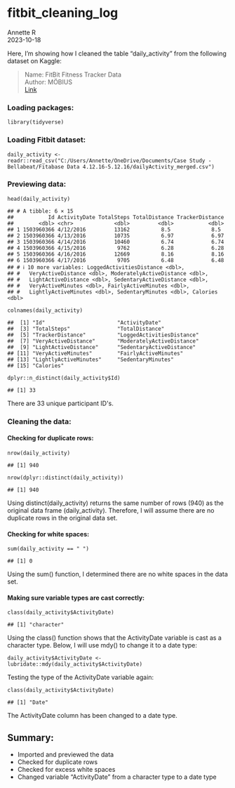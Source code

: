 # fitbit_cleaning_log  
Annette R  
2023-10-18  

Here, I’m showing how I cleaned the table “daily_activity” from the following dataset on Kaggle:  
> Name: FitBit Fitness Tracker Data  
> Author: MÖBIUS  
> [Link](https://www.kaggle.com/datasets/arashnic/fitbit)  

### Loading packages:  

```
library(tidyverse)
```  

### Loading Fitbit dataset:  

```
daily_activity <- readr::read_csv("C:/Users/Annette/OneDrive/Documents/Case Study - Bellabeat/Fitabase Data 4.12.16-5.12.16/dailyActivity_merged.csv")
```

### Previewing data:  

```
head(daily_activity)
```
```
## # A tibble: 6 × 15
##           Id ActivityDate TotalSteps TotalDistance TrackerDistance
##        <dbl> <chr>             <dbl>         <dbl>           <dbl>
## 1 1503960366 4/12/2016         13162          8.5             8.5 
## 2 1503960366 4/13/2016         10735          6.97            6.97
## 3 1503960366 4/14/2016         10460          6.74            6.74
## 4 1503960366 4/15/2016          9762          6.28            6.28
## 5 1503960366 4/16/2016         12669          8.16            8.16
## 6 1503960366 4/17/2016          9705          6.48            6.48
## # ℹ 10 more variables: LoggedActivitiesDistance <dbl>,
## #   VeryActiveDistance <dbl>, ModeratelyActiveDistance <dbl>,
## #   LightActiveDistance <dbl>, SedentaryActiveDistance <dbl>,
## #   VeryActiveMinutes <dbl>, FairlyActiveMinutes <dbl>,
## #   LightlyActiveMinutes <dbl>, SedentaryMinutes <dbl>, Calories <dbl>
```  

```
colnames(daily_activity)
```
```
##  [1] "Id"                       "ActivityDate"            
##  [3] "TotalSteps"               "TotalDistance"           
##  [5] "TrackerDistance"          "LoggedActivitiesDistance"
##  [7] "VeryActiveDistance"       "ModeratelyActiveDistance"
##  [9] "LightActiveDistance"      "SedentaryActiveDistance" 
## [11] "VeryActiveMinutes"        "FairlyActiveMinutes"     
## [13] "LightlyActiveMinutes"     "SedentaryMinutes"        
## [15] "Calories"
```

```
dplyr::n_distinct(daily_activity$Id)
```
```
## [1] 33
```

There are 33 unique participant ID's.  

### Cleaning the data:  

#### Checking for duplicate rows:  
```
nrow(daily_activity)
```
```
## [1] 940
```
```
nrow(dplyr::distinct(daily_activity))
```
```
## [1] 940
```

Using distinct(daily_activity) returns the same number of rows (940) as the original data frame (daily_activity). Therefore, I will assume there are no duplicate rows in the original data set.  

#### Checking for white spaces:  

```
sum(daily_activity == " ")
```
```
## [1] 0
```

Using the sum() function, I determined there are no white spaces in the data set.  

#### Making sure variable types are cast correctly:  

```
class(daily_activity$ActivityDate)
```
```
## [1] "character"
```

Using the class() function shows that the ActivityDate variable is cast as a character type. Below, I will use mdy() to change it to a date type:  

```
daily_activity$ActivityDate <- lubridate::mdy(daily_activity$ActivityDate)
```

Testing the type of the ActivityDate variable again:  

```
class(daily_activity$ActivityDate)
```
```
## [1] "Date"
```

The ActivityDate column has been changed to a date type.  

## Summary:  

- Imported and previewed the data  
- Checked for duplicate rows  
- Checked for excess white spaces  
- Changed variable “ActivityDate” from a character type to a date type
